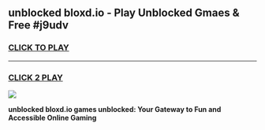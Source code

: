 
## unblocked bloxd.io - Play Unblocked Gmaes & Free #j9udv
<h3>
<a href="https://news.freeplayer.one?title=unblocked_bloxd.io&ref=27F">CLICK TO PLAY</a></h3>
<hr>

<h3>
<a href="https://news.freeplayer.one?title=unblocked_bloxd.io&ref=27F">CLICK 2 PLAY</a>
  
</h3>

<a href="https://news.freeplayer.one?title=unblocked_bloxd.io&ref=27F/"><img src="https://clearcache.store/games.png"></a>


**unblocked bloxd.io games unblocked: Your Gateway to Fun and Accessible Online Gaming**
